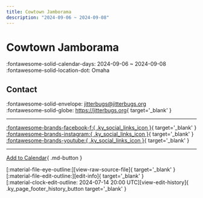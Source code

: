 ```yaml
---
title: Cowtown Jamborama
description: "2024-09-06 ~ 2024-09-08"
---
```


# Cowtown Jamborama 

:fontawesome-solid-calendar-days: 2024-09-06 ~ 2024-09-08  
:fontawesome-solid-location-dot: Omaha  

## Contact

:fontawesome-solid-envelope: <jitterbugs@jitterbugs.org>  
:fontawesome-solid-globe: <https://jitterbugs.org>{ target='_blank' }  

---

 [:fontawesome-brands-facebook-f:{ .ky_social_links_icon }](https://www.facebook.com/omahajitterbugs){ target='_blank' } [:fontawesome-brands-instagram:{ .ky_social_links_icon }](https://instagram.com/omahajitterbugs){ target='_blank' } [:fontawesome-brands-youtube:{ .ky_social_links_icon }](https://youtube.com/@jitterbugs){ target='_blank' }

---

[Add to Calendar](https://swing.news/ics/en/2024/en_US/cowtown-jamborama-2024.ics){ .md-button }

<div class="ky_page_footer" markdown>
<div class="ky_page_footer_trailing" markdown="span">
[:material-file-eye-outline:][view-raw-source-file]{ target='_blank' }
[:material-file-edit-outline:][edit-info]{ target='_blank' }
</div>
<div class="ky_page_footer_leading" markdown="span">
[:material-clock-edit-outline: 2024-07-14 20:00 UTC][view-edit-history]{ .ky_page_footer_history_button target='_blank' }
</div>
</div>

[view-raw-source-file]: https://github.com/swingdance/events/blob/main/2024/en_US/cowtown-jamborama-2024.json "View Raw Source File"
[edit-info]: https://github.com/swingdance/events/issues/new?assignees=&labels=update+event&projects=&template=03-update_entity.yml&title=%5B2024%2Fen_US%5D%20Cowtown%20Jamborama&region=en_US&year=2024&id=cowtown-jamborama-2024&name=Cowtown%20Jamborama&org_id= "Edit Info"

[view-edit-history]: https://github.com/swingdance/events/commits/main/2024/en_US/cowtown-jamborama-2024.json "View Edit History"
